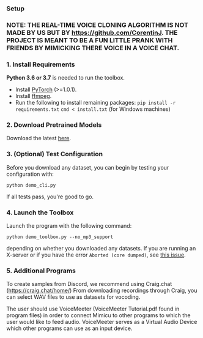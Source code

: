 ### Setup

### NOTE: THE REAL-TIME VOICE CLONING ALGORITHM IS NOT MADE BY US BUT BY https://github.com/CorentinJ. THE PROJECT IS MEANT TO BE A FUN LITTLE PRANK WITH FRIENDS BY MIMICKING THERE VOICE IN A VOICE CHAT.

### 1. Install Requirements

**Python 3.6 or 3.7** is needed to run the toolbox.

* Install [PyTorch](https://pytorch.org/get-started/locally/) (>=1.0.1).
* Install [ffmpeg](https://ffmpeg.org/download.html#get-packages).
* Run the following to install remaining packages:
    `pip install -r requirements.txt`
    `cmd < install.txt` (for Windows machines)

### 2. Download Pretrained Models
Download the latest [here](https://github.com/CorentinJ/Real-Time-Voice-Cloning/wiki/Pretrained-models).

### 3. (Optional) Test Configuration
Before you download any dataset, you can begin by testing your configuration with:

`python demo_cli.py`

If all tests pass, you're good to go.

### 4. Launch the Toolbox
Launch the program with the following command:

`python demo_toolbox.py --no_mp3_support`  

depending on whether you downloaded any datasets. If you are running an X-server or if you have the error `Aborted (core dumped)`, see [this issue](https://github.com/CorentinJ/Real-Time-Voice-Cloning/issues/11#issuecomment-504733590).

### 5. Additional Programs

To create samples from Discord, we recommend using Craig.chat (https://craig.chat/home/)
From downloading recordings through Craig, you can select WAV files to use as datasets for vocoding.

The user should use VoiceMeeter (VoiceMeeter Tutorial.pdf found in program files) in order to connect Mimicu to other programs to which the user would like to feed audio. VoiceMeeter serves as a Virtual Audio Device which other programs can use as an input device.
